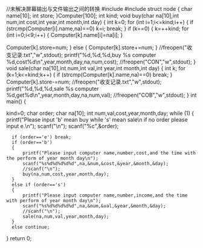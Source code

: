 //未解决屏幕输出与文件输出之间的转换 
#include
#include
struct node
{
char name[10];
int store;
}Computer[100];
int kind;
void buy(char na[10],int num,int cost,int year,int month,int day)
{
int k=0;
for (int i=1;i<=kind;i++)
{
if (strcmp(Computer[i].name,na)==0)
k=i;
break;
}
if (k==0)
{
k=++kind;
for (int i=0;i<9;i++)
{
Computer[k].name[i]=na[i];
}

Computer[k].store=num;
}
else
{
Computer[k].store+=num;
}
//freopen("收支记录.txt","w",stdout);
printf("%d,%d,%d,buy %s computer %d,cost%d\n",year,month,day,na,num,cost);
//freopen("CON","w",stdout);
}
void sale(char na[10],int num,int val,int year,int month,int day)
{
int k;
for (k=1;k<=kind;k++)
{
if (strcmp(Computer[k].name,na)==0)
break;
}
Computer[k].store-=num;
//freopen("收支记录.txt","w",stdout);
printf("%d,%d,%d,sale %s computer %d,get%d\n",year,month,day,na,num,val);
//freopen("COB","w",stdout);
}
int main()
{

kind=0;
char order;
char na[10];
int num,val,cost,year,month,day;
while (1)
{
      printf("Please input 'b' mean buy while 's' mean sale\n if no order please input e.\n");
      scanf("\n");
      scanf("%c",&order);

      if (order=='e') break;
      if (order=='b')
      {
          printf("Please input computer name,number,cost,and the time with the perform of year month day\n");
          scanf("%s%d%d%d%d%d",na,&num,&cost,&year,&month,&day);
          //scanf("\n");
          buy(na,num,cost,year,month,day);
      }
      else if (order=='s')
      {
          printf("Please input computer name,number,income,and the time with perform of year month day\n");
          scanf("%s%d%d%d%d%d",na,&num,&val,&year,&month,&day);
          //scanf("\n");
          sale(na,num,val,year,month,day);
      }
      else continue;
}
return 0;
